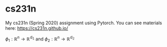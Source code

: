 # cs231n
My cs231n (Spring 2020) assignment using Pytorch. You can see materials here: https://cs231n.github.io/

$\phi_1: \mathbb{R}^n \rightarrow \mathbb{R^{d_1}}$ and $\phi_2: \mathbb{R}^n \rightarrow \mathbb{R^{d_2}}$
